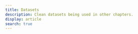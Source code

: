 ```yaml
---
title: Datasets
description: Clean datasets being used in other chapters.
display: article
search: true
---
```


